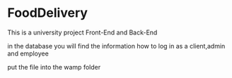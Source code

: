 # FoodDelivery
This is a university project
Front-End and Back-End 

in the database you will find the information how to log in as a client,admin and employee

put the file into the wamp folder

